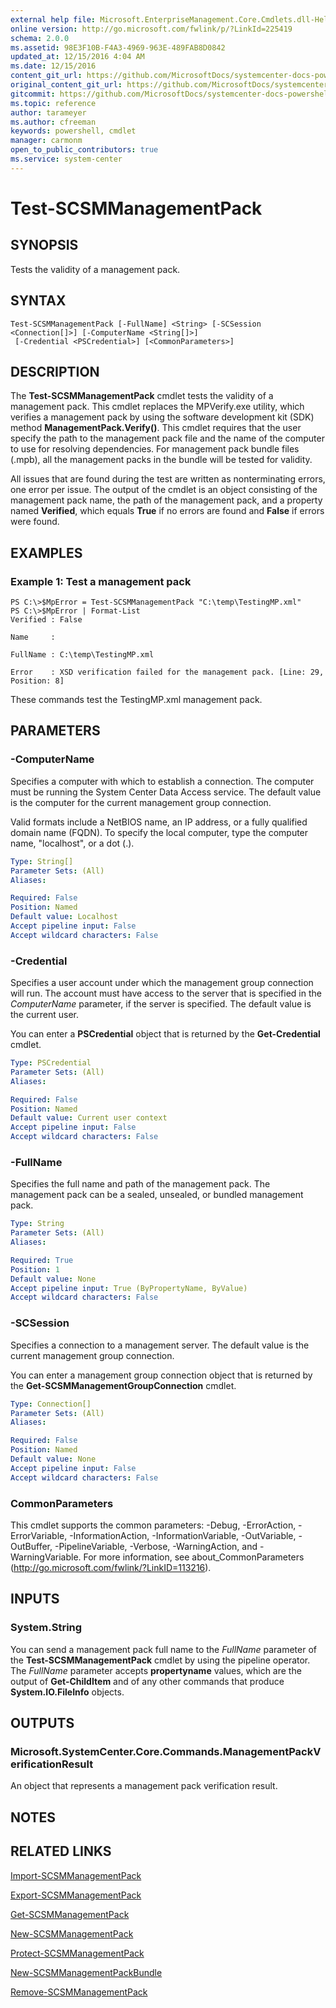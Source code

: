 ```yaml
---
external help file: Microsoft.EnterpriseManagement.Core.Cmdlets.dll-Help.xml
online version: http://go.microsoft.com/fwlink/p/?LinkId=225419
schema: 2.0.0
ms.assetid: 98E3F10B-F4A3-4969-963E-489FAB8D0842
updated_at: 12/15/2016 4:04 AM
ms.date: 12/15/2016
content_git_url: https://github.com/MicrosoftDocs/systemcenter-docs-powershell/blob/master/systemcenter-cmdlets/SystemCenter2016/ServiceManagerCore/vlatest/Test-SCSMManagementPack.md
original_content_git_url: https://github.com/MicrosoftDocs/systemcenter-docs-powershell/blob/master/systemcenter-cmdlets/SystemCenter2016/ServiceManagerCore/vlatest/Test-SCSMManagementPack.md
gitcommit: https://github.com/MicrosoftDocs/systemcenter-docs-powershell/blob/7df4508c7b907a214e6a8eca76037b06065ef078/systemcenter-cmdlets/SystemCenter2016/ServiceManagerCore/vlatest/Test-SCSMManagementPack.md
ms.topic: reference
author: tarameyer
ms.author: cfreeman
keywords: powershell, cmdlet
manager: carmonm
open_to_public_contributors: true
ms.service: system-center
---
```


# Test-SCSMManagementPack

## SYNOPSIS
Tests the validity of a management pack.

## SYNTAX

```
Test-SCSMManagementPack [-FullName] <String> [-SCSession <Connection[]>] [-ComputerName <String[]>]
 [-Credential <PSCredential>] [<CommonParameters>]
```

## DESCRIPTION
The **Test-SCSMManagementPack** cmdlet tests the validity of a management pack.
This cmdlet replaces the MPVerify.exe utility, which verifies a management pack by using the software development kit (SDK) method **ManagementPack.Verify()**.
This cmdlet requires that the user specify the path to the management pack file and the name of the computer to use for resolving dependencies.
For management pack bundle files (.mpb), all the management packs in the bundle will be tested for validity.

All issues that are found during the test are written as nonterminating errors, one error per issue.
The output of the cmdlet is an object consisting of the management pack name, the path of the management pack, and a property named **Verified**, which equals **True** if no errors are found and **False** if errors were found.

## EXAMPLES

### Example 1: Test a management pack
```
PS C:\>$MpError = Test-SCSMManagementPack "C:\temp\TestingMP.xml"
PS C:\>$MpError | Format-List
Verified : False

Name     : 

FullName : C:\temp\TestingMP.xml

Error    : XSD verification failed for the management pack. [Line: 29, Position: 8]
```

These commands test the TestingMP.xml management pack.

## PARAMETERS

### -ComputerName
Specifies a computer with which to establish a connection.
The computer must be running the System Center Data Access service.
The default value is the computer for the current management group connection.

Valid formats include a NetBIOS name, an IP address, or a fully qualified domain name (FQDN).
To specify the local computer, type the computer name, "localhost", or a dot (.).

```yaml
Type: String[]
Parameter Sets: (All)
Aliases: 

Required: False
Position: Named
Default value: Localhost
Accept pipeline input: False
Accept wildcard characters: False
```

### -Credential
Specifies a user account under which the management group connection will run.
The account must have access to the server that is specified in the *ComputerName* parameter, if the server is specified.
The default value is the current user.

You can enter a **PSCredential** object that is returned by the **Get-Credential** cmdlet.

```yaml
Type: PSCredential
Parameter Sets: (All)
Aliases: 

Required: False
Position: Named
Default value: Current user context
Accept pipeline input: False
Accept wildcard characters: False
```

### -FullName
Specifies the full name and path of the management pack.
The management pack can be a sealed, unsealed, or bundled management pack.

```yaml
Type: String
Parameter Sets: (All)
Aliases: 

Required: True
Position: 1
Default value: None
Accept pipeline input: True (ByPropertyName, ByValue)
Accept wildcard characters: False
```

### -SCSession
Specifies a connection to a management server.
The default value is the current management group connection.

You can enter a management group connection object that is returned by the **Get-SCSMManagementGroupConnection** cmdlet.

```yaml
Type: Connection[]
Parameter Sets: (All)
Aliases: 

Required: False
Position: Named
Default value: None
Accept pipeline input: False
Accept wildcard characters: False
```

### CommonParameters
This cmdlet supports the common parameters: -Debug, -ErrorAction, -ErrorVariable, -InformationAction, -InformationVariable, -OutVariable, -OutBuffer, -PipelineVariable, -Verbose, -WarningAction, and -WarningVariable. For more information, see about_CommonParameters (http://go.microsoft.com/fwlink/?LinkID=113216).

## INPUTS

### System.String
You can send a management pack full name to the *FullName* parameter of the **Test-SCSMManagementPack** cmdlet by using the pipeline operator.
The *FullName* parameter accepts **propertyname** values, which are the output of **Get-ChildItem** and of any other commands that produce **System.IO.FileInfo** objects.

## OUTPUTS

### Microsoft.SystemCenter.Core.Commands.ManagementPackVerificationResult
An object that represents a management pack verification result.

## NOTES

## RELATED LINKS

[Import-SCSMManagementPack](xref:SystemCenter2016/ServiceManagerCore/vlatest/Import-SCSMManagementPack.md)

[Export-SCSMManagementPack](xref:SystemCenter2016/ServiceManagerCore/vlatest/Export-SCSMManagementPack.md)

[Get-SCSMManagementPack](xref:SystemCenter2016/ServiceManagerCore/vlatest/Get-SCSMManagementPack.md)

[New-SCSMManagementPack](xref:SystemCenter2016/ServiceManagerCore/vlatest/New-SCSMManagementPack.md)

[Protect-SCSMManagementPack](xref:SystemCenter2016/ServiceManagerCore/vlatest/Protect-SCSMManagementPack.md)

[New-SCSMManagementPackBundle](xref:SystemCenter2016/ServiceManagerCore/vlatest/New-SCSMManagementPackBundle.md)

[Remove-SCSMManagementPack](xref:SystemCenter2016/ServiceManagerCore/vlatest/Remove-SCSMManagementPack.md)

